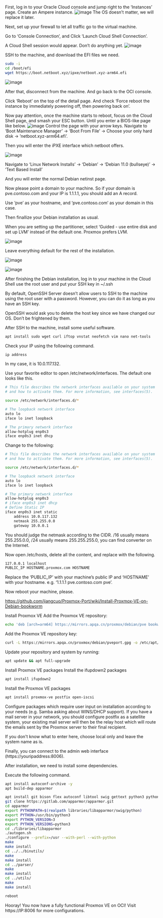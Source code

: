 First, log in to your Oracle Cloud console and jump right to the ‘Instances’ page. Create an Ampere instance.
![image](https://github.com/user-attachments/assets/81901937-83dc-411a-a106-46035069dc74)
The OS doesn’t matter, we will replace it later.

Next, set up your firewall to let all traffic go to the virtual machine.

Go to ‘Console Connection’, and Click ‘Launch Cloud Shell Connection’.

A Cloud Shell session would appear. Don’t do anything yet.
![image](https://github.com/user-attachments/assets/8d5edb75-cb16-48d1-95fa-b1efed76ac59)

SSH to the machine, and download the EFI files we need.

```bash
sudo -i
cd /boot/efi
wget https://boot.netboot.xyz/ipxe/netboot.xyz-arm64.efi
```
![image](https://github.com/user-attachments/assets/86d75c8d-1bb6-433d-a364-0281fd3e42a4)

After that, disconnect from the machine. And go back to the OCI console.

Click ‘Reboot’ on the top of the detail page. And check ‘Force reboot the instance by immediately powering off, then powering back on’.

Now pay attention, once the machine starts to reboot, focus on the Cloud Shell page, and smash your ESC button. Until you enter a BIOS-like page like below.
![image](https://github.com/user-attachments/assets/f6997145-1f7c-4b74-8968-804f61c97936)
Control the page with your arrow keys. Navigate to ‘Boot Maintenance Manager’ -> ‘Boot From File’ -> Choose your only hard disk -> ’netboot.xyz-arm64.efi’.

Then you will enter the iPXE interface which netboot offers.

![image](https://github.com/user-attachments/assets/14eb000a-4f75-4912-b583-103924c93a83)

Navigate to ‘Linux Network Installs’ -> ‘Debian’ -> ‘Debian 11.0 (bullseye)’ -> ‘Text Based Install’

And you will enter the normal Debian netinst page.

Now please point a domain to your machine. So if your domain is pve.contoso.com and your IP is 1.1.1.1, you should add an A record.

Use ‘pve’ as your hostname, and ‘pve.contoso.com’ as your domain in this case.

Then finallize your Debian installation as usual.

When you are setting up the partitioner, select ‘Guided - use entire disk and set up LVM’ instead of the default one. Proxmox prefers LVM.

![image](https://github.com/user-attachments/assets/ba40e7cd-d708-4121-89b4-bdf59830514c)

Leave everything default for the rest of the installation.

![image](https://github.com/user-attachments/assets/cdc383f4-0052-4221-9317-d35628f6809c)

![image](https://github.com/user-attachments/assets/8200f7fc-07b4-4e2b-b50c-1586c06c9cfe)

After finishing the Debian installation, log in to your machine in the Cloud Shell use the root user and put your SSH key in ~/.ssh

By default, OpenSSH Server doesn’t allow users to SSH to the machine using the root user with a password. However, you can do it as long as you have an SSH key.

OpenSSH would ask you to delete the host key since we have changed our OS. Don’t be frightened by them.

After SSH to the machine, install some useful software.

```bash
apt install sudo wget curl iftop vnstat neofetch vim nano net-tools
```

Check your IP using the following command.
```bash
ip address
```
In my case, it is 10.0.117.132.

Use your favorite editor to open /etc/network/interfaces. The default one looks like this.

```bash
# This file describes the network interfaces available on your system
# and how to activate them. For more information, see interfaces(5).

source /etc/network/interfaces.d/*

# The loopback network interface
auto lo
iface lo inet loopback

# The primary network interface
allow-hotplug enp0s3
iface enp0s3 inet dhcp
```
Change to the following:
```bash
# This file describes the network interfaces available on your system
# and how to activate them. For more information, see interfaces(5).

source /etc/network/interfaces.d/*

# The loopback network interface
auto lo
iface lo inet loopback

# The primary network interface
allow-hotplug enp0s3
# iface enp0s3 inet dhcp
# Define Static IP
iface enp0s3 inet static
	address 10.0.117.132
	netmask 255.255.0.0
	gateway 10.0.0.1
```
You should judge the netmask according to the CIDR. /16 usually means 255.255.0.0, /24 usually means 255.255.255.0, you can find converter on the Internet.

Now open /etc/hosts, delete all the content, and replace with the following.
```bash
127.0.0.1 localhost
PUBLIC_IP HOSTNAME.proxmox.com HOSTNAME
```
Replace the ‘PUBLIC_IP’ with your machine’s public IP and ‘HOSTNAME’ with your hostname. e.g. ‘1.1.1.1 pve.contoso.com pve’.

Now reboot your machine, please.

https://github.com/jiangcuo/Proxmox-Port/wiki/Install-Proxmox-VE-on-Debian-bookworm

Install Proxmox VE
Add the Proxmox VE repository:
```bash
echo 'deb [arch=arm64] https://mirrors.apqa.cn/proxmox/debian/pve bookworm port'>/etc/apt/sources.list.d/pveport.list
```
Add the Proxmox VE repository key:
```bash
curl -L https://mirrors.apqa.cn/proxmox/debian/pveport.gpg -o /etc/apt/trusted.gpg.d/pveport.gpg 
```
Update your repository and system by running:
```bash
apt update && apt full-upgrade
```
Install Proxmox VE packages
Install the ifupdown2 packages
```bash
apt install ifupdown2
```
Install the Proxmox VE packages
```bash
apt install proxmox-ve postfix open-iscsi
```
Configure packages which require user input on installation according to your needs (e.g. Samba asking about WINS/DHCP support). If you have a mail server in your network, you should configure postfix as a satellite system, your existing mail server will then be the relay host which will route the emails sent by the Proxmox server to their final recipient.

If you don't know what to enter here, choose local only and leave the system name as is.

Finally, you can connect to the admin web interface (https://youripaddress:8006).

After installation, we need to install some dependencies.

Execute the following command.
```bash
apt install autoconf-archive -y
apt build-dep apparmor
```

```bash
apt install git bison flex autoconf libtool swig gettext python3 python3-dev python3-pip -y
git clone https://gitlab.com/apparmor/apparmor.git
cd apparmor
export PYTHONPATH=$(realpath libraries/libapparmor/swig/python)
export PYTHON=/usr/bin/python3
export PYTHON_VERSION=3
export PYTHON_VERSIONS=python3
cd ./libraries/libapparmor
./autogen.sh
./configure --prefix=/usr --with-perl --with-python
make
make install
cd ../../binutils/
make
make install
cd ../parser/
make
make install
cd ../utils/
make
make install

reboot
```
Hooray!
You now have a fully functional Proxmox VE on OCI! Visit https://IP:8006 for more configurations.
